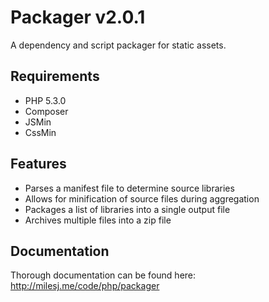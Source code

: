 # Packager v2.0.1 #

A dependency and script packager for static assets.

## Requirements ##

* PHP 5.3.0
* Composer
* JSMin
* CssMin

## Features ##

* Parses a manifest file to determine source libraries
* Allows for minification of source files during aggregation
* Packages a list of libraries into a single output file
* Archives multiple files into a zip file

## Documentation ##

Thorough documentation can be found here: http://milesj.me/code/php/packager